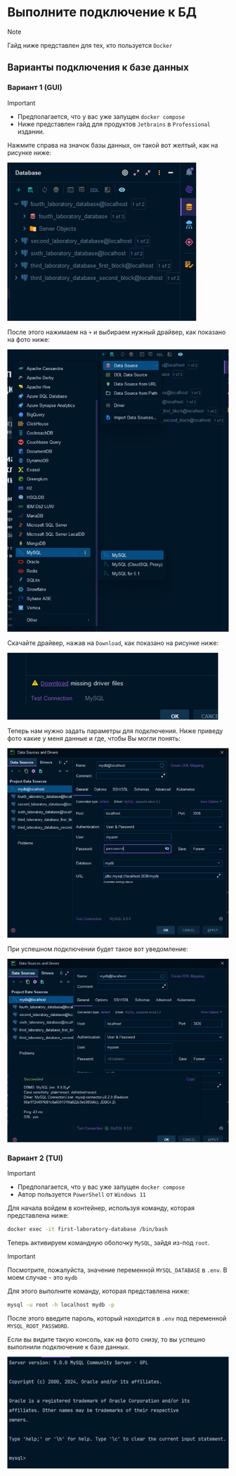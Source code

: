 # Выполните подключение к БД

> [!NOTE]
> Гайд ниже представлен для тех, кто пользуется `Docker`

## Варианты подключения к базе данных

### Вариант 1 (GUI)

> [!IMPORTANT]
> - Предполагается, что у вас уже запущен `docker compose`
> - Ниже представлен гайд для продуктов `Jetbrains` в `Professional` издании.

Нажмите справа на значок базы данных, он такой вот желтый, как на рисунке ниже:

![connection.png](1.png)

После этого нажимаем на `+` и выбираем нужный драйвер, как показано на фото ниже:

![addingDB.png](2.png)

Скачайте драйвер, нажав на `Download`, как показано на рисунке ниже: 

![driver.png](3.png)

Теперь нам нужно задать параметры для подключения. Ниже приведу фото какие у меня данные и где, чтобы Вы могли понять: 

![parameters.png](4.png)

При успешном подключении будет такое вот уведомление: 

![result.png](5.png)

### Вариант 2 (TUI)

> [!IMPORTANT]
> - Предполагается, что у вас уже запущен `docker compose`
> - Автор пользуется `PowerShell` от `Windows 11`

Для начала войдем в контейнер, используя команду, которая представлена ниже: 

```bash
docker exec -it first-laboratory-database /bin/bash
```

Теперь активируем командную оболочку `MySQL`, зайдя из-под `root`.

> [!IMPORTANT]
> Посмотрите, пожалуйста, значение переменной `MYSQL_DATABASE` в `.env`. В моем случае - это `mydb`

Для этого выполните команду, которая представлена ниже: 

```bash
mysql -u root -h localhost mydb -p
```

После этого введите пароль, который находится в `.env` под переменной `MYSQL_ROOT_PASSWORD`. 

Если вы видите такую консоль, как на фото снизу, то вы успешно выполнили подключение к базе данных. 

![gooool.png](6.png)


